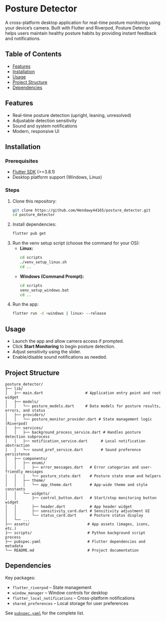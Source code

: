 # Posture Detector

A cross-platform desktop application for real-time posture monitoring using your device’s camera. Built with Flutter and Riverpod, Posture Detector helps users maintain healthy posture habits by providing instant feedback and notifications.

## Table of Contents
- [Features](#features)
- [Installation](#installation)
- [Usage](#usage)
- [Project Structure](#project-structure)
- [Dependencies](#dependencies)

## Features
- Real-time posture detection (upright, leaning, unresolved)
- Adjustable detection sensitivity
- Sound and system notifications
- Modern, responsive UI

## Installation

### Prerequisites
- [Flutter SDK](https://docs.flutter.dev/get-started/install) (>=3.8.1)
- Desktop platform support (Windows, Linux)

### Steps
1. Clone this repository:
   ```bash
   git clone https://github.com/Hendawy44165/posture_detector.git
   cd posture_detector
   ```
2. Install dependencies:
   ```bash
   flutter pub get
   ```
3. Run the venv setup script (choose the command for your OS):
   - **Linux:**
     ```bash
     cd scripts
     ./venv_setup_linux.sh
     cd ..
     ```
   - **Windows (Command Prompt):**
     ```bat
     cd scripts
     venv_setup_windows.bat
     cd ..
     ```
4. Run the app:
   ```bash
   flutter run -d <windows | linux> --release
   ```

## Usage
- Launch the app and allow camera access if prompted.
- Click **Start Monitoring** to begin posture detection.
- Adjust sensitivity using the slider.
- Enable/disable sound notifications as needed.

## Project Structure

```
posture_detector/
├── lib/
│   ├── main.dart                   # Application entry point and root widget
│   ├── models/
│   │   └── posture_models.dart     # Data models for posture results, errors, and status
│   ├── providers/
│   │   └── posture_monitor_provider.dart # State management logic (Riverpod)
│   ├── services/
│   │   ├── background_process_service.dart # Handles posture detection subprocess
│   │   ├── notification_service.dart      # Local notification abstraction
│   │   └── sound_pref_service.dart        # Sound preference persistence
│   ├── components/
│   │   ├── enums/
│   │   │   ├── error_messages.dart   # Error categories and user-friendly messages
│   │   │   └── posture_state.dart    # Posture state enum and helpers
│   │   ├── theme/
│   │   │   └── app_theme.dart        # App-wide theme and style constants
│   │   └── widgets/
│   │       ├── control_button.dart   # Start/stop monitoring button widget
│   │       ├── header.dart           # App header widget
│   │       ├── sensitivity_card.dart # Sensitivity adjustment UI
│   │       └── status_card.dart      # Posture status display
│   └── ...
├── assets/                          # App assets (images, icons, etc.)
├── scripts/                         # Python background script process
├── pubspec.yaml                     # Flutter dependencies and metadata
└── README.md                        # Project documentation
```

## Dependencies
Key packages:
- `flutter_riverpod` – State management
- `window_manager` – Window controls for desktop
- `flutter_local_notifications` – Cross-platform notifications
- `shared_preferences` – Local storage for user preferences

See [`pubspec.yaml`](pubspec.yaml) for the complete list.

